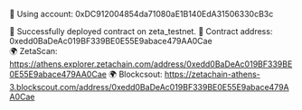🔑 Using account: 0xDC912004854da71080aE1B140EdA31506330cB3c

🚀 Successfully deployed contract on zeta_testnet.
📜 Contract address: 0xedd0BaDeAc019BF339BE0E55E9abace479AA0Cae     
🌍 ZetaScan: https://athens.explorer.zetachain.com/address/0xedd0BaDeAc019BF339BE0E55E9abace479AA0Cae
🌍 Blockcsout: https://zetachain-athens-3.blockscout.com/address/0xedd0BaDeAc019BF339BE0E55E9abace479AA0Cae